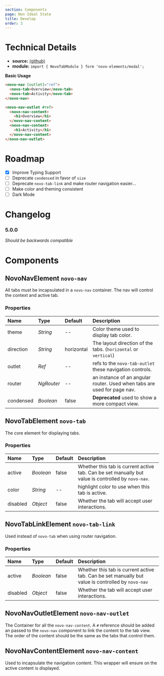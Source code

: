 ```yaml
---
section: Components
page: Non Ideal State
title: Develop
order: 3
---
```


# Technical Details

- **source:** [(github)](https://github.com/bullhorn/novo-elements/blob/master/projects/novo-elements/src/elements/tabs)
- **module:** `import { NovoTabModule } form 'novo-elements/modal';`

**Basic Usage**

```html
<novo-nav [outlet]="ref">
  <novo-tab>Overview</novo-tab>
  <novo-tab>Activity</novo-tab>
</novo-nav>

<novo-nav-outlet #ref>
  <novo-nav-content>
    <h1>Overview</h1>
  </novo-nav-content>
  <novo-nav-content>
    <h1>Activity</h1>
  </novo-nav-content>
</novo-nav-outlet>
```

# Roadmap

- [x] Improve Typing Support
- [ ] Deprecate `condensed` in favor of `size`
- [ ] Deprecate `novo-tab-link` and make router navigation easier...
- [ ] Make color and theming consistent
- [ ] Dark Mode

# Changelog

### 5.0.0

_Should be backwards compatible_

# Components

## NovoNavElement `novo-nav`

All tabs must be incapsulated in a `novo-nav` container. The nav will control the context and active tab.

### Properties

| Name      | Type       | Default    | Description                                                             |
| :-------- | :--------- | :--------- | :---------------------------------------------------------------------- |
| theme     | _String_   | --         | Color theme used to display tab color.                                  |
| direction | _String_   | horizontal | The layout direction of the tabs. (`horizontal` or `vertical`)          |
| outlet    | _Ref_      | --         | refs to the `novo-tab-outlet` these navigation controls.                |
| router    | _NgRouter_ | --         | an instance of an angular router. Used when tabs are used for page nav. |
| condensed | _Boolean_  | false      | **Deprecated** used to show a more compact view.                        |

## NovoTabElement `novo-tab`

The core element for displaying tabs.

### Properties

| Name     | Type      | Default | Description                                                                                        |
| :------- | :-------- | :------ | :------------------------------------------------------------------------------------------------- |
| active   | _Boolean_ | false   | Whether this tab is current active tab. Can be set manually but value is controlled by `novo-nav`. |
| color    | _String_  | --      | highlight color to use when this tab is active.                                                    |
| disabled | _Object_  | false   | Whether the tab will accept user interactions.                                                     |

## NovoTabLinkElement `novo-tab-link`

Used instead of `novo-tab` when using router navigation.

### Properties

| Name     | Type      | Default | Description                                                                                       |
| :------- | :-------- | :------ | :------------------------------------------------------------------------------------------------ |
| active   | _Boolean_ | false   | Whether this tab is current active tab. Can be set manually but value is controlled by `novo-nav` |
| disabled | _Object_  | false   | Whether the tab will accept user interactions.                                                    |

## NovoNavOutletElement `novo-nav-outlet`

The Container for all the `novo-nav-content`. A `#` reference should be added an passed to the `novo-nav` component to link the content to the tab view. The order of the content should be the same as the tabs that control them.

## NovoNavContentElement `novo-nav-content`

Used to incapsulate the navigation content. This wrapper will ensure on the active content is displayed.
